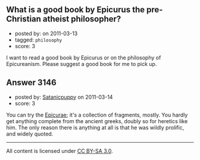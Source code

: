 ## What is a good book by Epicurus the pre-Christian atheist philosopher?

- posted by: [](https://stackexchange.com/users/-1/1264-user1264) on 2011-03-13
- tagged: `philosophy`
- score: 3

I want to read a good book by Epicurus or on the philosophy of Epicureanism. Please suggest a good book for me to pick up. 


## Answer 3146

- posted by: [Satanicpuppy](https://stackexchange.com/users/-1/169-satanicpuppy) on 2011-03-14
- score: 3

You can try the <a href="http://www.epicurus.info/etexts/epicurea.html">Epicurae</a>; it's a collection of fragments, mostly. You hardly get anything complete from the ancient greeks, doubly so for heretics like him. The only reason there is anything at all is that he was wildly prolific, and widely quoted.



---

All content is licensed under [CC BY-SA 3.0](https://creativecommons.org/licenses/by-sa/3.0/).
